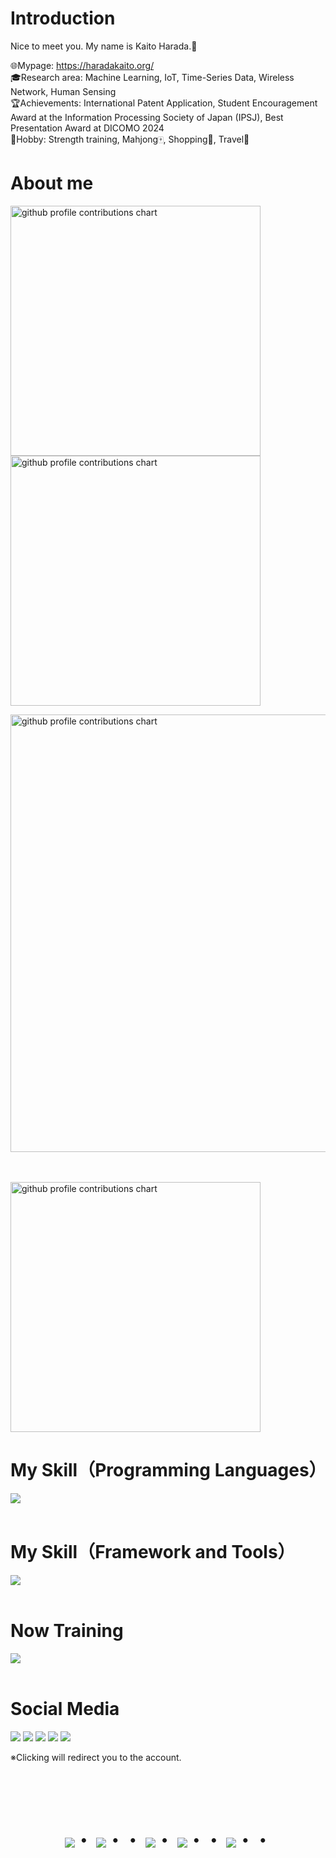 # Introduction

Nice to meet you. My name is Kaito Harada.👋  

🌐Mypage: https://haradakaito.org/  
🎓Research area: Machine Learning, IoT, Time-Series Data, Wireless Network, Human Sensing  
🏆Achievements: International Patent Application, Student Encouragement Award at the Information Processing Society of Japan (IPSJ), Best Presentation Award at DICOMO 2024  
💼Hobby: Strength training, Mahjong🀄, Shopping👜, Travel🚃


# About me

<p align="left">
  <picture>
        <source media="(prefers-color-scheme: dark)"  srcset="output/metrics.base.svg" width="400" />
	<source media="(prefers-color-scheme: light)" srcset="output/metrics.base.svg" width="400" />
	<img alt="github profile contributions chart"    src="https://raw.githubusercontent.com/haradakaito/haradakaito/output-3d-contrib/day.svg" />
  </picture>
  <picture>
   	<source media="(prefers-color-scheme: dark)"  srcset="output/details.svg" width="400" />
	<source media="(prefers-color-scheme: light)" srcset="output/details.svg" width="400" />
	<img alt="github profile contributions chart"    src="https://raw.githubusercontent.com/haradakaito/haradakaito/output-3d-contrib/day.svg" />
  </picture>
</p>

<p align="left" >
	<picture>
	  <source media="(prefers-color-scheme: dark)"  srcset="profile-3d-contrib/profile-night-rainbow.svg" width="700" />
	  <source media="(prefers-color-scheme: light)" srcset="profile-3d-contrib/profile-season-animate.svg" width="700" />
	  <img alt="github profile contributions chart"    src="https://raw.githubusercontent.com/haradakaito/haradakaito/output-3d-contrib/day.svg" />
	</picture>
</p>　

<p align="left">
<picture>
  <source media="(prefers-color-scheme: light)"  srcset="output/metrics.plugin.achievements.compact.svg" width="400" />
  <source media="(prefers-color-scheme: dark)"  srcset="output/metrics.plugin.achievements.compact.svg" width="400" />
 <img alt="github profile contributions chart"    src="https://raw.githubusercontent.com/haradakaito/haradakaito/output-3d-contrib/day.svg" />
</picture>

<!-- ![haradakaito GitHub stats](https://github-readme-stats.vercel.app/api?username=haradakaito&show_icons=true&theme=vue-dark)
[![Top Langs](https://github-readme-stats.vercel.app/api/top-langs/?username=haradakaito&layout=compact&theme=vue-dark)](https://github.com/anuraghazra/github-readme-stats) -->

# My Skill（Programming Languages）

<img src="https://skillicons.dev/icons?i=python,html,css,js,c,java" /> <br /><br />

# My Skill（Framework and Tools）

<img src="https://skillicons.dev/icons?i=aws,vscode,github,anaconda,fastapi,latex" /> <br /><br />

# Now Training

<img src="https://skillicons.dev/icons?i=vue,docker" /> <br /><br />

# Social Media

<p align="left">
<a href="mailto:harada.kaito.20@shizuoka.ac.jp"><img src="https://skillicons.dev/icons?i=gmail" /></a>
<a href="https://www.linkedin.com/in/haradakaito"><img src="https://skillicons.dev/icons?i=linkedin" /></a>
<a href="https://github.com/haradakaito"><img src="https://skillicons.dev/icons?i=github" /></a>
<a href="https://www.instagram.com/dumdum_chanman/"><img src="https://skillicons.dev/icons?i=instagram" /></a>
<a href="https://www.instagram.com/dumdum_chanman/"><img src="https://skillicons.dev/icons?i=twitter" /></a>
</p>

※Clicking will redirect you to the account.

<!-- --------------------------------- :) ---------------------------------- -->

<br><br><br>
<div align="center">
    <h1>
        <img src="https://user-images.githubusercontent.com/44926913/175853109-f8850656-6704-4a8a-bee6-9aca154d929b.gif">・
        <img src="https://user-images.githubusercontent.com/44926913/175853154-5449d974-975e-44a6-ab84-a86031265e40.gif">・・
        <img src="https://user-images.githubusercontent.com/44926913/175853109-f8850656-6704-4a8a-bee6-9aca154d929b.gif">・
        <img src="https://user-images.githubusercontent.com/44926913/175853154-5449d974-975e-44a6-ab84-a86031265e40.gif">・・
	<img src="https://user-images.githubusercontent.com/44926913/175852850-3fb6c715-1856-41ff-8c1f-94ce3b03b458.gif">・・
    </h1>
  </div>
<br><br><br>
